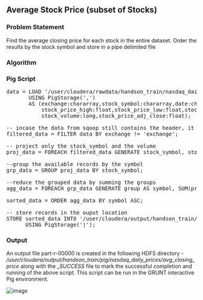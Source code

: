 ## Average Stock Price (subset of Stocks)

### Problem Statement
Find the average closing price for each stock in the entire dataset. Order the results by the stock symbol and store in a pipe delimited file

### Algorithm

### Pig Script
<pre>
data = LOAD '/user/cloudera/rawdata/handson_train/nasdaq_daily_prices' 
       USING PigStorage(',') 
       AS (exchange:chararray,stock_symbol:chararray,date:chararray,stock_price_open:float,
           stock_price_high:float,stock_price_low:float,stock_price_close:float,
           stock_volume:long,stock_price_adj_close:float);

-- incase the data from sqoop still contains the header, it is important to filter it out
filtered_data = FILTER data BY exchange != 'exchange';

-- project only the stock_symbol and the volume
proj_data = FOREACH filtered_data GENERATE stock_symbol, stock_price_close;

--group the available records by the symbol
grp_data = GROUP proj_data BY stock_symbol;

--reduce the grouped data by summing the groups
agg_data = FOREACH grp_data GENERATE group AS symbol, SUM(proj_data.stock_price_close) AS avg_closing_price;

sorted_data = ORDER agg_data BY symbol ASC;

-- store records in the ouput location
STORE sorted_data INTO '/user/cloudera/output/handson_train/pig/nasdaq_daily_prices/avg_closing_price' 
      USING PigStorage('|');
</pre>

### Output
An output file part-r-00000 is created in the following HDFS directory - <i>/user/cloudera/output/handson_train/pig/nasdaq_daily_prices/avg_closing_price</i> along with the <i>_SUCCESS</i> file to mark the successful completion and running of the above script. This script can be run in the GRUNT interactive Pig environment.

![image](https://user-images.githubusercontent.com/19809692/27015461-12f254b0-4edc-11e7-93f0-d5d10c892bef.png)
